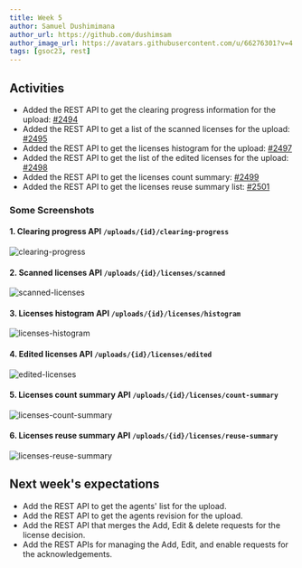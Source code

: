 ```yaml
---
title: Week 5
author: Samuel Dushimimana
author_url: https://github.com/dushimsam
author_image_url: https://avatars.githubusercontent.com/u/66276301?v=4
tags: [gsoc23, rest]
---
```


<!--
SPDX-License-Identifier: CC-BY-SA-4.0

SPDX-FileCopyrightText: 2023 Samuel Dushimimana <dushsam100@gmail.com>
-->

## Activities

* Added the REST API to get the clearing progress information for the upload: [#2494](https://github.com/fossology/fossology/pull/2494)
* Added the REST API to get a list of the scanned licenses for the upload: [#2495](https://github.com/fossology/fossology/pull/2495)
* Added the REST API to get the licenses histogram for the upload: [#2497](https://github.com/fossology/fossology/pull/2497)
* Added the REST API to get the list of the edited licenses for the upload: [#2498](https://github.com/fossology/fossology/pull/2498)
* Added the REST API to get the licenses count summary: [#2499](https://github.com/fossology/fossology/pull/2499)
* Added the REST API to get the licenses reuse summary list: [#2501](https://github.com/fossology/fossology/pull/2501)

### Some Screenshots

#### 1. Clearing progress API `/uploads/{id}/clearing-progress`

![clearing-progress](/img/reactUI/api/License/get_clearing_progress.png)

#### 2. Scanned licenses API `/uploads/{id}/licenses/scanned`

![scanned-licenses](/img/reactUI/api/License/get_scanned_licenses.png)

#### 3. Licenses histogram API `/uploads/{id}/licenses/histogram`

![licenses-histogram](/img/reactUI/api/License/get_licenses_histogram.png)

#### 4. Edited licenses API `/uploads/{id}/licenses/edited`

![edited-licenses](/img/reactUI/api/License/get_edited_licenses.png)

#### 5. Licenses count summary API `/uploads/{id}/licenses/count-summary`

![licenses-count-summary](/img/reactUI/api/License/get_licenses_count_summary.png)

#### 6. Licenses reuse summary API `/uploads/{id}/licenses/reuse-summary`

![licenses-reuse-summary](/img/reactUI/api/License/get_licenses_reuse_summary.png)

## Next week's expectations

- Add the REST API to get the agents' list for the upload.
- Add the REST API to get the agents revision for the upload.
- Add the REST API that merges the Add, Edit & delete requests for the license decision.
- Add the REST APIs for managing the Add, Edit, and enable requests for the acknowledgements.
